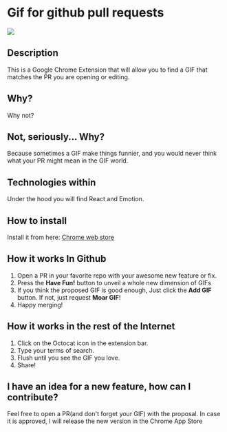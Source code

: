 # Gif for github pull requests

![](https://lh3.googleusercontent.com/CbkU5QBCEBuArD0dFeHTEmFREye_S1bWyBfwgGWD_pNrbw8fXl00095eRjC4_ekMJdMAljLLQw=w640-h400-e365)

## Description
This is a Google Chrome Extension that will allow you to find a GIF that matches the PR you are opening or editing.

## Why?
Why not?

## Not, seriously... Why?
Because sometimes a GIF make things funnier, and you would never think what your PR might mean in the GIF world.

## Technologies within
Under the hood you will find React and Emotion.

## How to install
Install it from here: [Chrome web store](https://chrome.google.com/webstore/detail/gif-for-github-pull-reque/gfjohbpkkbbflchpioebapldlmiflfho?hl=es-419)

## How it works In Github
1. Open a PR in your favorite repo with your awesome new feature or fix.
2. Press the **Have Fun!** button to unveil a whole new dimension of GIFs
3. If you think the proposed GIF is good enough, Just click the **Add GIF** button. If not, just request **Moar GIF**!
4. Happy merging!

## How it works in the rest of the Internet
1. Click on the Octocat icon in the extension bar.
2. Type your terms of search.
3. Flush until you see the GIF you love.
4. Share!


## I have an idea for a new feature, how can I contribute?
Feel free to open a PR(and don't forget your GIF) with the proposal. In case it is approved, I will release the new version in the Chrome App Store
